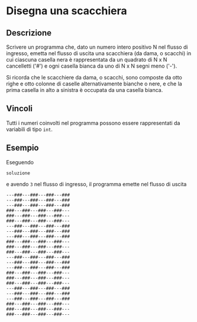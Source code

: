 Disegna una scacchiera
======================

Descrizione
-----------

Scrivere un programma che, dato un numero intero positivo N nel flusso di
ingresso, emetta nel flusso di uscita una scacchiera (da dama, o scacchi) in cui
ciascuna casella nera è rappresentata da un quadrato di N x N cancelletti ('#')
e ogni casella bianca da uno di N x N segni meno ('-').

Si ricorda che le scacchiere da dama, o scacchi, sono composte da otto righe e
otto colonne di caselle alternativamente bianche o nere, e che la prima casella
in alto a sinistra è occupata da una casella bianca.


Vincoli
-------

Tutti i numeri coinvolti nel programma possono essere rappresentati da variabili
di tipo `int`.


Esempio
-------

Eseguendo

	soluzione

e avendo `3` nel flusso di ingresso, il programma emette nel flusso di uscita

	---###---###---###---###
	---###---###---###---###
	---###---###---###---###
	###---###---###---###---
	###---###---###---###---
	###---###---###---###---
	---###---###---###---###
	---###---###---###---###
	---###---###---###---###
	###---###---###---###---
	###---###---###---###---
	###---###---###---###---
	---###---###---###---###
	---###---###---###---###
	---###---###---###---###
	###---###---###---###---
	###---###---###---###---
	###---###---###---###---
	---###---###---###---###
	---###---###---###---###
	---###---###---###---###
	###---###---###---###---
	###---###---###---###---
	###---###---###---###---
